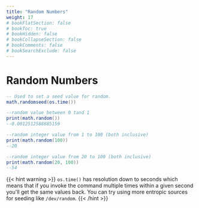 ```yaml
---
title: "Random Numbers"
weight: 17
# bookFlatSection: false
# bookToc: true
# bookHidden: false
# bookCollapseSection: false
# bookComments: false
# bookSearchExclude: false
---
```


# Random Numbers

```lua
-- Used to set a seed value for random.
math.randomseed(os.time())

--random value between 0 tand 1
print(math.random())
--0.0012512588885159

--random integer value from 1 to 100 (both inclusive)
print(math.random(100))
--20

--random integer value from 20 to 100 (both inclusive)
print(math.random(20, 100))
--54
```

{{< hint warning >}}
`os.time()` has resolution down to seconds which means that if you invoke
the command multiple times within a given second you'll get the same values back.
You can try using more entropic sources for seeding like `/dev/random`.
{{< /hint >}}
